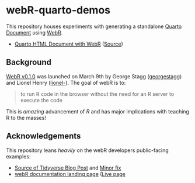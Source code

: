 # webR-quarto-demos

This repository houses experiments with generating a standalone [Quarto Document](https://quarto.org/) using [WebR](https://docs.r-wasm.org/webr/latest/).

- [Quarto HTML Document with WebR](https://rd.thecoatlessprofessor.com/webR-quarto-demos/webr-quarto-html-demo.html) ([Source](webr-quarto-html-demo.qmd))

## Background

[WebR v0.1.0](https://twitter.com/gwstagg/status/1633821049329537025) was launched on March 9th
by George Stagg ([georgestagg](https://github.com/georgestagg)) and Lionel Henry ([lionel-](https://github.com/lionel-)). The goal of webR is to: 

> to run R code in the browser without the need for an R server to execute the code

This is _amazing_ advancement of _R_ and has major implications with teaching R to the masses!

## Acknowledgements

This repository leans _heavily_ on the webR developers public-facing examples:

- [Source of Tidyverse Blog Post](https://github.com/tidyverse/tidyverse.org/pull/617/files) and [Minor fix](https://github.com/tidyverse/tidyverse.org/commit/72bb2dd7ca0b2f211498a891aa54f55ddcad5014)
- [webR documentation landing page](https://github.com/r-wasm/webr/blob/53acd8861c44f1f167941d0a40f62b0cc23852da/src/docs/index.qmd#L23-L68) ([Live page](https://docs.r-wasm.org/webr/latest/)
